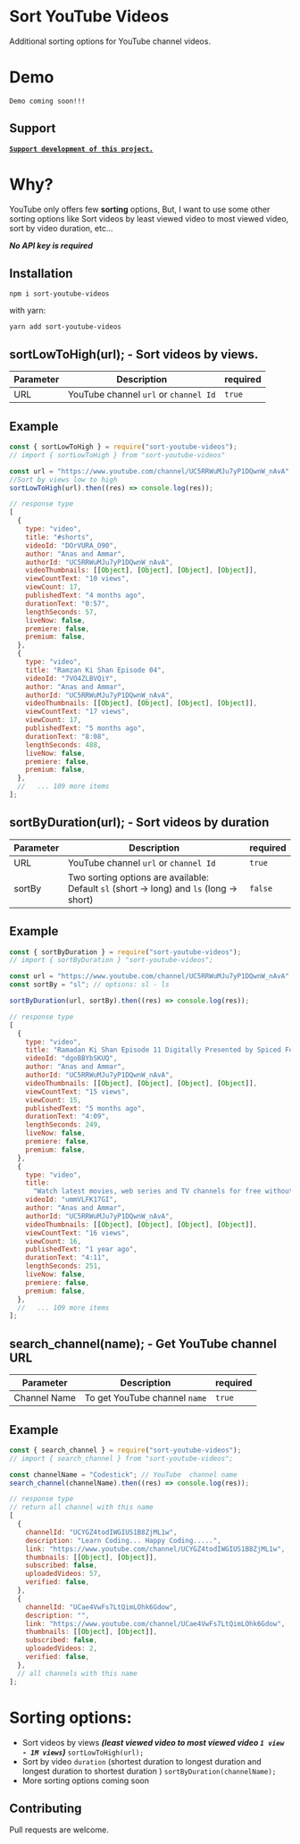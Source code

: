 # Sort YouTube Videos

Additional sorting options for YouTube channel videos.

# Demo

`Demo coming soon!!!`

## Support

[**`Support development of this project.`**](https://paypal.me/anasikhlas)

# Why?

YouTube only offers few **sorting** options, But, I want to use some other sorting options like Sort videos by least viewed video to most viewed video, sort by video duration, etc...

**_No API key is required_**

## Installation

```
npm i sort-youtube-videos
```

with yarn:

```
yarn add sort-youtube-videos
```

## **sortLowToHigh(url);** - Sort videos by views.

| Parameter | Description                           | required |
| --------- | ------------------------------------- | -------- |
| URL       | YouTube channel `url` or `channel Id` | `true`   |

## Example

```javascript
const { sortLowToHigh } = require("sort-youtube-videos");
// import { sortLowToHigh } from "sort-youtube-videos"

const url = "https://www.youtube.com/channel/UC5RRWuMJu7yP1DQwnW_nAvA"; //url or channel id
//Sort by views low to high
sortLowToHigh(url).then((res) => console.log(res));

// response type
[
  {
    type: "video",
    title: "#shorts",
    videoId: "DOrVURA_O90",
    author: "Anas and Ammar",
    authorId: "UC5RRWuMJu7yP1DQwnW_nAvA",
    videoThumbnails: [[Object], [Object], [Object], [Object]],
    viewCountText: "10 views",
    viewCount: 17,
    publishedText: "4 months ago",
    durationText: "0:57",
    lengthSeconds: 57,
    liveNow: false,
    premiere: false,
    premium: false,
  },
  {
    type: "video",
    title: "Ramzan Ki Shan Episode 04",
    videoId: "7VO4ZLBVQiY",
    author: "Anas and Ammar",
    authorId: "UC5RRWuMJu7yP1DQwnW_nAvA",
    videoThumbnails: [[Object], [Object], [Object], [Object]],
    viewCountText: "17 views",
    viewCount: 17,
    publishedText: "5 months ago",
    durationText: "8:08",
    lengthSeconds: 488,
    liveNow: false,
    premiere: false,
    premium: false,
  },
  //   ... 109 more items
];
```

## **sortByDuration(url);** - Sort videos by **duration**

| Parameter | Description                                                                              | required |
| --------- | ---------------------------------------------------------------------------------------- | -------- |
| URL       | YouTube channel `url` or `channel Id`                                                    | `true`   |
| sortBy    | Two sorting options are available: Default `sl` (short -> long) and `ls` (long -> short) | `false`  |

## Example

```javascript
const { sortByDuration } = require("sort-youtube-videos");
// import { sortByDuration } "sort-youtube-videos";

const url = "https://www.youtube.com/channel/UC5RRWuMJu7yP1DQwnW_nAvA"; //url or channel id
const sortBy = "sl"; // options: sl - ls

sortByDuration(url, sortBy).then((res) => console.log(res));

// response type
[
  {
    type: "video",
    title: "Ramadan Ki Shan Episode 11 Digitally Presented by Spiced Foods",
    videoId: "dgoBBYbSKUQ",
    author: "Anas and Ammar",
    authorId: "UC5RRWuMJu7yP1DQwnW_nAvA",
    videoThumbnails: [[Object], [Object], [Object], [Object]],
    viewCountText: "15 views",
    viewCount: 15,
    publishedText: "5 months ago",
    durationText: "4:09",
    lengthSeconds: 249,
    liveNow: false,
    premiere: false,
    premium: false,
  },
  {
    type: "video",
    title:
      "Watch latest movies, web series and TV channels for free without any subscription ||Android",
    videoId: "ummVLFK17GI",
    author: "Anas and Ammar",
    authorId: "UC5RRWuMJu7yP1DQwnW_nAvA",
    videoThumbnails: [[Object], [Object], [Object], [Object]],
    viewCountText: "16 views",
    viewCount: 16,
    publishedText: "1 year ago",
    durationText: "4:11",
    lengthSeconds: 251,
    liveNow: false,
    premiere: false,
    premium: false,
  },
  //   ... 109 more items
];
```

## **search_channel(name);** - Get YouTube channel **URL**

| Parameter    | Description                   | required |
| ------------ | ----------------------------- | -------- |
| Channel Name | To get YouTube channel `name` | `true`   |

## Example

```javascript
const { search_channel } = require("sort-youtube-videos");
// import { search_channel } from "sort-youtube-videos";

const channelName = "Codestick"; // YouTube  channel name
search_channel(channelName).then((res) => console.log(res));

// response type
// return all channel with this name
[
  {
    channelId: "UCYGZ4todIWGIUS1B8ZjML1w",
    description: "Learn Coding... Happy Coding.....",
    link: "https://www.youtube.com/channel/UCYGZ4todIWGIUS1B8ZjML1w",
    thumbnails: [[Object], [Object]],
    subscribed: false,
    uploadedVideos: 57,
    verified: false,
  },
  {
    channelId: "UCae4VwFs7LtQimLOhk6Gdow",
    description: "",
    link: "https://www.youtube.com/channel/UCae4VwFs7LtQimLOhk6Gdow",
    thumbnails: [[Object], [Object]],
    subscribed: false,
    uploadedVideos: 2,
    verified: false,
  },
  // all channels with this name
];
```

# Sorting options:

- Sort videos by views **_(least viewed video to most viewed video `1 view - 1M views`)_** `sortLowToHigh(url);`
- Sort by video `duration` (shortest duration to longest duration and longest duration to shortest duration ) `sortByDuration(channelName);`
- More sorting options coming soon

## Contributing

Pull requests are welcome.
